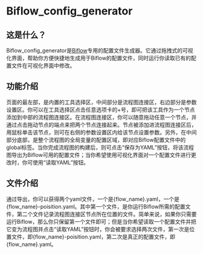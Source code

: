 # Biflow_config_generator

## 这是什么？

Biflow_config_generator是[Biflow](https://gitee.com/FateMoney/biflow.git)专用的配置文件生成器。它通过拖拽式的可视化界面，帮助你方便快捷地生成用于Biflow的配置文件，同时运行你读取已有的配置文件在可视化界面中修改。

## 功能介绍

页面的最左部，是内置的工具选择区，中间部分是流程图连接区，右边部分是参数设置区。你可以在工具选择区点击任意选项卡的+号，即可把该工具作为一个节点添加到中部的流程图连接区。在流程图连接区，你可以随意拖动任意一个节点，并通过点击拖动节点的端点来把两个节点连接起来。节点被添加进流程图连接区后，用鼠标单击该节点，则可在右侧的参数设置区内给该节点设置参数。另外，在中间部分底部，是整个流程图的全局变量的配置区域，即对应Biflow配置文件中的global标签。当你完成流程图的构建后，则可点击“保存为YAML”按钮，将该流程图导出为Biflow可用的配置文件；当你希望使用可视化界面对一个配置文件进行更改时，你可使用“读取YAML”按钮。

## 文件介绍

通过导出，你可以获得两个yaml文件，一个是{flow_name}.yaml，一个是{flow_name}-poisition.yaml。其中第一个文件，是你运行Biflow所需的配置文件，第二个文件记录流程图连接区节点所在位置的文件。简单来说，如果你只需要运行Biflow，那么你只保留第一个文件即可；但是当你希望读取一个配置文件并把它变为流程图并点击“读取YAML”按钮时，你会被要求选择两次文件，第一次是位置文件，即{flow_name}-poisition.yaml，第二次是真正的配置文件，即{flow_name}.yaml。
